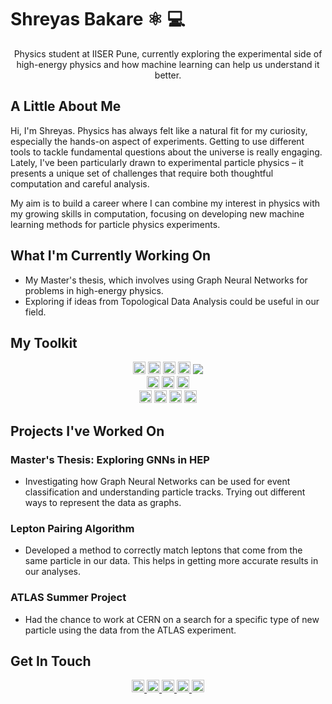 <!--<table align="center">
  <tr>
    <td align="center">
      <b>Experimental Particle Physics | Machine Learning Enthusiast | Sci-comm & visualization</b><br>
      <i>CMS Experiment @ LHC, CERN | Prospective PhD student </i>
    </td>
    <td align="center">
      <img src="https://img.shields.io/github/followers/ShreyasBakare?style=social" alt="GitHub followers" /><br>
      <img src="https://komarev.com/ghpvc/?username=shreyas-bakare&label=Profile%20views&color=blueviolet&style=flat" alt="Profile views" />
    </td>
  </tr>
</table>

## Hey there 👋

I'm **Shreyas Bakare** — a final-year BS-MS dual degree student majoring in Physics at the [Indian Institute of Science Education and Research (IISER), Pune, India.](https://www.iiserpune.ac.in/) I am  proton-proton collisions at the CMS collaboration, which involves large scale data analysis. working at the intersection of **Experimental Particle Physics** and **Neural Networks**.

I’ve been fortunate to work with some fantastic folks and explore data through the lens of modern ML. Right now, I’m building graph-based techniques to optimize event analysis in CMS, especially for multi-lepton and jet final states.

> 

---

### 🔧 Projects & Work

- **Master’s Thesis (CMS Experiment):**  
  Developing GNN-based approaches for a range of HEP tasks—such as signal vs background event classification, b-jets versus c-jets classification, identification of events events with high-momentum tracks—by  converting HEP data into custom graph datasets and then analyzing them with graph convolutional and attention models

- **CERN Summer Student (ATLAS Experiment):**  
  Worked on new physics searches in 4-lepton final states. Generation of Monte Carlo simulations for processes involving lepton-flavour-violating Z’ in τ region, consistent with the μ (g-2) explanation.

- **CMS Group @ IISER Pune:**  
  - Charge mis-ID measurements for leptons
  - Lepton pairing in multilepton final states

---

## 💻 Skills & Tools

### Languages & Libraries  
<p align="left">
  <img src="https://img.shields.io/badge/Python-3776AB?logo=python&logoColor=white" />
  <img src="https://img.shields.io/badge/C++-00599C?logo=cplusplus&logoColor=white" />
  <img src="https://img.shields.io/badge/PyTorch-EE4C2C?logo=pytorch&logoColor=white" />
  <img src="https://img.shields.io/badge/PyTorch_Geometric-FC440F?style=flat" />
  <img src="https://img.shields.io/badge/ROOT-6dabe4?style=flat&logo=data:image/svg+xml;base64,..."/>
</p>

### Data & Analysis  
<p align="left">
  <img src="https://img.shields.io/badge/NumPy-013243?logo=numpy&logoColor=white" />
  <img src="https://img.shields.io/badge/Pandas-150458?logo=pandas&logoColor=white" />
  <img src="https://img.shields.io/badge/SciKit_Learn-F7931E?logo=scikitlearn&logoColor=white" />
</p>

### Tools & Platforms  
<p align="left">
  <img src="https://img.shields.io/badge/Linux-FCC624?logo=linux&logoColor=black" />
  <img src="https://img.shields.io/badge/Git-F05032?logo=git&logoColor=white" />
  <img src="https://img.shields.io/badge/VS_Code-007ACC?logo=visualstudiocode&logoColor=white" />
  <img src="https://img.shields.io/badge/CERN_Frameworks-ff5c5c?style=flat" />
</p>

---

## 🌐 Let’s Connect

<p align="left">
  <a href="mailto:shreyas.bakare@students.iiserpune.ac.in">
    <img src="https://img.shields.io/badge/Email-D14836?logo=gmail&logoColor=white&style=flat" />
  </a>
  <a href="https://shreyasbakare.github.io">
    <img src="https://img.shields.io/badge/Website-5e17eb?style=flat" />
  </a>
  <a href="https://linkedin.com/in/shreyas-bakare">
    <img src="https://img.shields.io/badge/LinkedIn-0077B5?logo=linkedin&logoColor=white&style=flat" />
  </a>
  <a href="https://youtube.com/@ShreyasBakare">
    <img src="https://img.shields.io/badge/YouTube-FF0000?logo=youtube&logoColor=white&style=flat" />
  </a>
  <a href="https://lagrangians2lasers.github.io">
    <img src="https://img.shields.io/badge/L2L_Club-146BB5?style=flat" />
  </a>
  <a href="https://instagram.com/shreeeessh">
    <img src="https://img.shields.io/badge/Instagram-E4405F?logo=instagram&logoColor=white&style=flat" />
  </a>
</p>

-->

<!-- GitHub Stats section (optional) -->
<!--
## 📊 GitHub Stats

<p align="center">
  <img src="https://github-readme-stats.vercel.app/api?username=ShreyasBakare&show_icons=true&theme=radical" alt="GitHub Stats" />
</p>
-->

<!-- 🧠 “Curiosity didn’t kill the cat, it built a cosmic muon detector instead.” -->


# Shreyas Bakare ⚛️ 💻

<p align="center">
  Physics student at IISER Pune, currently exploring the experimental side of high-energy physics and how machine learning can help us understand it better.
</p>

## A Little About Me

Hi, I'm Shreyas. Physics has always felt like a natural fit for my curiosity, especially the hands-on aspect of experiments. Getting to use different tools to tackle fundamental questions about the universe is really engaging. Lately, I've been particularly drawn to experimental particle physics – it presents a unique set of challenges that require both thoughtful computation and careful analysis.

My aim is to build a career where I can combine my interest in physics with my growing skills in computation, focusing on developing new machine learning methods for particle physics experiments.

## What I'm Currently Working On

-   My Master's thesis, which involves using Graph Neural Networks for problems in high-energy physics.
-   Exploring if ideas from Topological Data Analysis could be useful in our field.

## My Toolkit

<p align="center">
  <img src="https://img.shields.io/badge/Python-3776AB?style=flat&logo=python&logoColor=white" alt="Python" height="20" />
  <img src="https://img.shields.io/badge/C++-00599C?style=flat&logo=cplusplus&logoColor=white" alt="C++" height="20" />
  <img src="https://img.shields.io/badge/PyTorch-EE4C2C?style=flat&logo=pytorch&logoColor=white" alt="PyTorch" height="20" />
  <img src="https://img.shields.io/badge/PyTorch Geometric-FC440F?style=flat" alt="PyTorch Geometric" height="20" />
  <img src="https://img.shields.io/badge/ROOT-6dabe4?style=flat&logo=data:image/svg+xml;base64,..."/>
  <br>
  <img src="https://img.shields.io/badge/NumPy-013243?style=flat&logo=numpy&logoColor=white" alt="NumPy" height="20" />
  <img src="https://img.shields.io/badge/Pandas-150458?style=flat&logo=pandas&logoColor=white" alt="Pandas" height="20" />
  <img src="https://img.shields.io/badge/SciKit Learn-F7931E?style=flat&logo=scikitlearn&logoColor=white" alt="Scikit-learn" height="20" />
  <br>
  <img src="https://img.shields.io/badge/Linux-FCC624?style=flat&logo=linux&logoColor=black" alt="Linux" height="20" />
  <img src="https://img.shields.io/badge/Git-F05032?style=flat&logo=git&logoColor=white" alt="Git" height="20" />
  <img src="https://img.shields.io/badge/VS Code-007ACC?style=flat&logo=visualstudiocode&logoColor=white" alt="VS Code" height="20" />
  <img src="https://img.shields.io/badge/CERN Frameworks-ff5c5c?style=flat" alt="CERN Frameworks" height="20" />
</p>

## Projects I've Worked On

### Master's Thesis: Exploring GNNs in HEP

-   Investigating how Graph Neural Networks can be used for event classification and understanding particle tracks. Trying out different ways to represent the data as graphs.

### Lepton Pairing Algorithm

-   Developed a method to correctly match leptons that come from the same particle in our data. This helps in getting more accurate results in our analyses.

### ATLAS Summer Project

-   Had the chance to work at CERN on a search for a specific type of new particle using the data from the ATLAS experiment.

## Get In Touch

<p align="center">
  <a href="mailto:shreyas.bakare@students.iiserpune.ac.in">
    <img src="https://img.shields.io/badge/Email-D14836?style=flat&logo=gmail&logoColor=white" alt="Email" height="20" />
  </a>
  <a href="https://shreyasbakare.github.io">
    <img src="https://img.shields.io/badge/Website-5e17eb?style=flat" alt="Website" height="20" />
  </a>
  <a href="https://linkedin.com/in/shreyas-bakare">
    <img src="https://img.shields.io/badge/LinkedIn-0077B5?style=flat&logo=linkedin&logoColor=white" alt="LinkedIn" height="20" />
  </a>
  <a href="https://lagrangians2lasers.github.io">
    <img src="https://img.shields.io/badge/L2L Club-146BB5?style=flat" alt="L2L Club" height="20" />
  </a>
  <a href="https://instagram.com/shreeeessh">
    <img src="https://img.shields.io/badge/Instagram-E4405F?style=flat&logo=instagram&logoColor=white" alt="Instagram" height="20" />
  </a>
</p>


